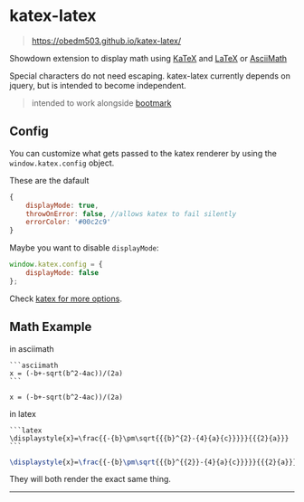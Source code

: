 # katex-latex

> https://obedm503.github.io/katex-latex/

Showdown extension to display math using [KaTeX](https://khan.github.io/KaTeX/) and [LaTeX](https://www.latex-project.org/) or [AsciiMath](http://asciimath.org/)

Special characters do not need escaping. katex-latex currently depends on jquery, but is intended to become independent.

> intended to work alongside [bootmark](https://obedm503.github.io/bootmark/)

## Config

You can customize what gets passed to the katex renderer by using the `window.katex.config` object.

These are the dafault

```js
{
	displayMode: true,
	throwOnError: false, //allows katex to fail silently
	errorColor: '#00c2c9'
}
```

Maybe you want to disable `displayMode`:

```js
window.katex.config = {
	displayMode: false
};
```
Check [katex for more options](https://github.com/Khan/KaTeX#user-content-rendering-options).

## Math Example

in asciimath

    ```asciimath
    x = (-b+-sqrt(b^2-4ac))/(2a)
    ```

```asciimath
x = (-b+-sqrt(b^2-4ac))/(2a)
```

in latex

    ```latex
    \displaystyle{x}=\frac{{-{b}\pm\sqrt{{{b}^{2}-{4}{a}{c}}}}}{{{2}{a}}}
    ```

```latex
\displaystyle{x}=\frac{{-{b}\pm\sqrt{{{b}^{{2}}-{4}{a}{c}}}}}{{{2}{a}}}
```
They will both render the exact same thing.

----
